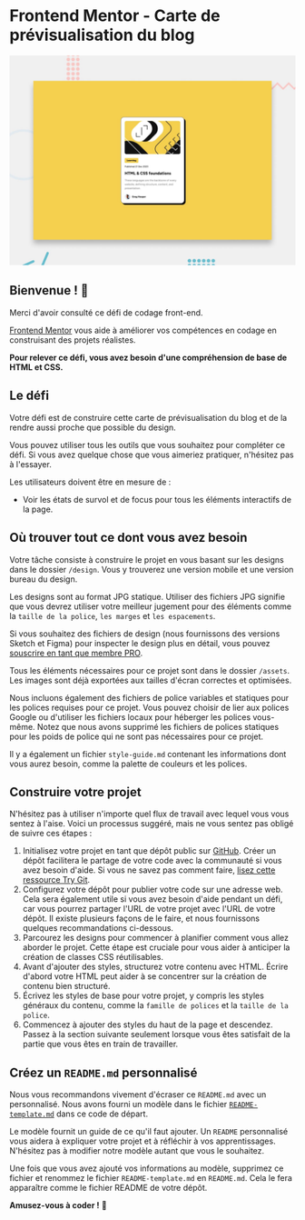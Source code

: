 # Frontend Mentor - Carte de prévisualisation du blog

![Aperçu du design pour le défi de la carte de prévisualisation du blog](./preview.jpg)

## Bienvenue ! 👋

Merci d'avoir consulté ce défi de codage front-end.

[Frontend Mentor](https://www.frontendmentor.io) vous aide à améliorer vos compétences en codage en construisant des projets réalistes.

**Pour relever ce défi, vous avez besoin d'une compréhension de base de HTML et CSS.**

## Le défi

Votre défi est de construire cette carte de prévisualisation du blog et de la rendre aussi proche que possible du design.

Vous pouvez utiliser tous les outils que vous souhaitez pour compléter ce défi. Si vous avez quelque chose que vous aimeriez pratiquer, n'hésitez pas à l'essayer.

Les utilisateurs doivent être en mesure de :

- Voir les états de survol et de focus pour tous les éléments interactifs de la page.

## Où trouver tout ce dont vous avez besoin

Votre tâche consiste à construire le projet en vous basant sur les designs dans le dossier `/design`. Vous y trouverez une version mobile et une version bureau du design.

Les designs sont au format JPG statique. Utiliser des fichiers JPG signifie que vous devrez utiliser votre meilleur jugement pour des éléments comme la `taille de la police`, `les marges` et `les espacements`.

Si vous souhaitez des fichiers de design (nous fournissons des versions Sketch et Figma) pour inspecter le design plus en détail, vous pouvez [souscrire en tant que membre PRO](https://www.frontendmentor.io/pro).

Tous les éléments nécessaires pour ce projet sont dans le dossier `/assets`. Les images sont déjà exportées aux tailles d'écran correctes et optimisées.

Nous incluons également des fichiers de police variables et statiques pour les polices requises pour ce projet. Vous pouvez choisir de lier aux polices Google ou d'utiliser les fichiers locaux pour héberger les polices vous-même. Notez que nous avons supprimé les fichiers de polices statiques pour les poids de police qui ne sont pas nécessaires pour ce projet.

Il y a également un fichier `style-guide.md` contenant les informations dont vous aurez besoin, comme la palette de couleurs et les polices.

## Construire votre projet

N'hésitez pas à utiliser n'importe quel flux de travail avec lequel vous vous sentez à l'aise. Voici un processus suggéré, mais ne vous sentez pas obligé de suivre ces étapes :

1. Initialisez votre projet en tant que dépôt public sur [GitHub](https://github.com/). Créer un dépôt facilitera le partage de votre code avec la communauté si vous avez besoin d'aide. Si vous ne savez pas comment faire, [lisez cette ressource Try Git](https://try.github.io/).
2. Configurez votre dépôt pour publier votre code sur une adresse web. Cela sera également utile si vous avez besoin d'aide pendant un défi, car vous pourrez partager l'URL de votre projet avec l'URL de votre dépôt. Il existe plusieurs façons de le faire, et nous fournissons quelques recommandations ci-dessous.
3. Parcourez les designs pour commencer à planifier comment vous allez aborder le projet. Cette étape est cruciale pour vous aider à anticiper la création de classes CSS réutilisables.
4. Avant d'ajouter des styles, structurez votre contenu avec HTML. Écrire d'abord votre HTML peut aider à se concentrer sur la création de contenu bien structuré.
5. Écrivez les styles de base pour votre projet, y compris les styles généraux du contenu, comme la `famille de polices` et la `taille de la police`.
6. Commencez à ajouter des styles du haut de la page et descendez. Passez à la section suivante seulement lorsque vous êtes satisfait de la partie que vous êtes en train de travailler.

## Créez un `README.md` personnalisé

Nous vous recommandons vivement d'écraser ce `README.md` avec un personnalisé. Nous avons fourni un modèle dans le fichier [`README-template.md`](./README-template.md) dans ce code de départ.

Le modèle fournit un guide de ce qu'il faut ajouter. Un `README` personnalisé vous aidera à expliquer votre projet et à réfléchir à vos apprentissages. N'hésitez pas à modifier notre modèle autant que vous le souhaitez.

Une fois que vous avez ajouté vos informations au modèle, supprimez ce fichier et renommez le fichier `README-template.md` en `README.md`. Cela le fera apparaître comme le fichier README de votre dépôt.

**Amusez-vous à coder !** 🚀